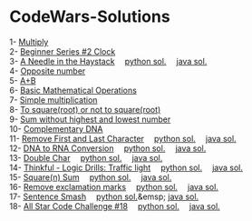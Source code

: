 # CodeWars-Solutions

1- [Multiply](https://www.codewars.com/kata/5265326f5fda8eb1160004c8/python)
<br />
2- [Beginner Series #2 Clock](https://www.codewars.com/kata/55f9bca8ecaa9eac7100004a)
<br />
3- [A Needle in the Haystack](https://www.codewars.com/kata/56676e8fabd2d1ff3000000c)&emsp;
[python sol.](https://github.com/AliLtRP/CodeWars-Solutions/blob/cb7fa11154ff9f993d487723cbebbf2da8cce1e0/8kyu/A%20Needle%20in%20the%20Haystack.py)&emsp; [java sol.](https://github.com/AliLtRP/CodeWars-Solutions/blob/12d5d68bd5d86deed0c0d33bae67e1077af59814/8kyu-java/A_Needle_in_the_Haystack.java)
<br/> 
4- [Opposite number](https://www.codewars.com/kata/56dec885c54a926dcd001095)
<br/>
5- [ A+B](https://www.codewars.com/kata/5512a0b0509063e57d0003f5)
<br/>
6- [Basic Mathematical Operations](https://www.codewars.com/kata/57356c55867b9b7a60000bd7)
<br/>
7- [Simple multiplication](https://www.codewars.com/kata/583710ccaa6717322c000105)
<br/>
8- [To square(root) or not to square(root)](https://www.codewars.com/kata/57f6ad55cca6e045d2000627)
<br/>
9- [Sum without highest and lowest number](https://www.codewars.com/kata/576b93db1129fcf2200001e6)
</br>
10- [Complementary DNA](https://www.codewars.com/kata/554e4a2f232cdd87d9000038)
</br>
11- [Remove First and Last Character](https://www.codewars.com/kata/56bc28ad5bdaeb48760009b0/java)&emsp;
[python sol.](https://github.com/AliLtRP/CodeWars-Solutions/blob/c7a91b8bf84bf7ab34a0870ce0a550ec392a8caa/8kyu/Remove%20First%20and%20Last%20Character.py)&emsp;
[java sol.](https://github.com/AliLtRP/CodeWars-Solutions/blob/c7a91b8bf84bf7ab34a0870ce0a550ec392a8caa/8kyu-java/Remove%20First%20and%20Last%20Character.java)</br>
12- [DNA to RNA Conversion](https://www.codewars.com/kata/5556282156230d0e5e000089)&emsp;
[python sol.](https://github.com/AliLtRP/CodeWars-Solutions/blob/910c6f35f017d72310429a1976aabc2d295dbf15/8kyu/DNA_to_RNA_Conversion.py)&emsp;
[java sol.](https://github.com/AliLtRP/CodeWars-Solutions/blob/edd7dcc63b266cfeaf4246aca6a112dc25b4dadd/8kyu-java/DNA_to_RNA_Conversion.java)</br>
13- [Double Char](https://www.codewars.com/kata/56b1f01c247c01db92000076)&emsp;
[python sol.](https://github.com/AliLtRP/CodeWars-Solutions/blob/9dae8cef95c56b713c96baa2cd6d9d13c854babd/8kyu/Double_Char.py)&emsp;
[java sol.](https://github.com/AliLtRP/CodeWars-Solutions/blob/a78275fdf56abb70506d7bb2207d72ac7ab769f6/8kyu-java/Double_Char.java)</br>
14- [Thinkful - Logic Drills: Traffic light](https://www.codewars.com/kata/58649884a1659ed6cb000072/)&emsp;
[python sol.](https://github.com/AliLtRP/CodeWars-Solutions/blob/861dfd0459802952579cb6702003ad68f4f32a77/8kyu/Thinkful%20-%20Logic%20Drills:%20Traffic%20light.py)&emsp;
[java sol.](https://github.com/AliLtRP/CodeWars-Solutions/blob/c256dfde55801794e01ae3740d34e1eb4e2efdff/8kyu-java/Thinkful%20-%20Logic%20Drills:%20Traffic%20light.java)</br>
15- [Square(n) Sum](https://www.codewars.com/kata/515e271a311df0350d00000f)&emsp;
[python sol.](https://github.com/AliLtRP/CodeWars-Solutions/blob/12e1cdc39d2eb348f8e644013eca9e53c07c7155/8kyu/Square(n)%20Sum.py)&emsp;
[java sol.](https://github.com/AliLtRP/CodeWars-Solutions/blob/39fdf6732a9528e308f1c03cef70d87e4a163ede/8kyu-java/Square(n)%20Sum.java)</br>
16- [Remove exclamation marks](https://www.codewars.com/kata/515e271a311df0350d00000f)&emsp;
[python sol.](https://github.com/AliLtRP/CodeWars-Solutions/blob/076ed760a469b0a4d3c7208886193a643c8c94b4/8kyu/Remove%20exclamation%20marks.py)&emsp;
[java sol.](https://github.com/AliLtRP/CodeWars-Solutions/blob/076ed760a469b0a4d3c7208886193a643c8c94b4/8kyu-java/Remove%20exclamation%20marks.java)</br>
17- [Sentence Smash](https://www.codewars.com/kata/53dc23c68a0c93699800041d)&emsp;
[python sol.](https://github.com/AliLtRP/CodeWars-Solutions/blob/076ed760a469b0a4d3c7208886193a643c8c94b4/8kyu/Remove%20exclamation%20marks.py](https://github.com/AliLtRP/CodeWars-Solutions/blob/2ba1199fd695ecc6105351d3984d17e75dfac0dd/8kyu/Sentence%20Smash.py))&emsp;
[java sol.](https://github.com/AliLtRP/CodeWars-Solutions/blob/74133febc044879477e7bf403092a7b4f5ed8702/8kyu-java/Sentence%20Smash.java)</br>
18- [All Star Code Challenge #18](https://www.codewars.com/kata/5865918c6b569962950002a1/)&emsp;
[python sol.](https://github.com/AliLtRP/CodeWars-Solutions/blob/076ed760a469b0a4d3c7208886193a643c8c94b4/8kyu/Remove%20exclamation%20marks.py)&emsp;
[java sol.](https://github.com/AliLtRP/CodeWars-Solutions/blob/076ed760a469b0a4d3c7208886193a643c8c94b4/8kyu-java/Remove%20exclamation%20marks.java)</br>
